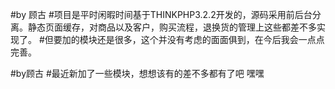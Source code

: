 #by 顾古
#项目是平时闲暇时间基于THINKPHP3.2.2开发的，源码采用前后台分离。静态页面缓存，对商品以及客户，购买流程，退换货的管理上这些都差不多实现了。
#但要加的模块还是很多，这个并没有考虑的面面俱到，在今后我会一点点完善。


#by顾古
#最近新加了一些模块，想想该有的差不多都有了吧 嘿嘿
